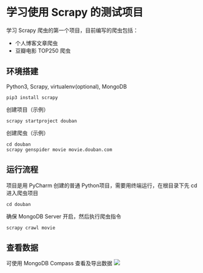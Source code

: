 # 学习使用 Scrapy 的测试项目

学习 Scrapy 爬虫的第一个项目，目前编写的爬虫包括：

+ 个人博客文章爬虫
+ 豆瓣电影 TOP250 爬虫

## 环境搭建
Python3, Scrapy, virtualenv(optional), MongoDB
```
pip3 install scrapy
```

创建项目（示例）
```
scrapy startproject douban
```

创建爬虫（示例）
```
cd douban
scrapy genspider movie movie.douban.com
```


## 运行流程
项目是用 PyCharm 创建的普通 Python项目，需要用终端运行，在根目录下先 cd 进入爬虫项目
```
cd douban
```
确保 MongoDB Server 开启，然后执行爬虫指令
```
scrapy crawl movie
```

## 查看数据
可使用 MongoDB Compass 查看及导出数据
![](https://cdn.jsdelivr.net/gh/kainzhang/kz-img/img/21/05/11/20210511103523.png)